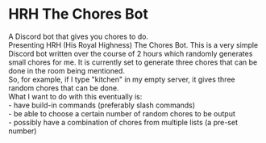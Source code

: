 # HRH The Chores Bot
A Discord bot that gives you chores to do.
<br>
Presenting HRH (His Royal Highness) The Chores Bot. This is a very simple Discord bot written over the course of 2 hours which randomly generates small chores for me.
It is currently set to generate three chores that can be done in the room being mentioned.
<br>
So, for example, if I type "kitchen" in my empty server, it gives three random chores that can be done.
<br>
What I want to do with this eventually is: <br>
	- have build-in commands (preferably slash commands) <br>
	- be able to choose a certain number of random chores to be output <br>
	- possibly have a combination of chores from multiple lists (a pre-set number)
